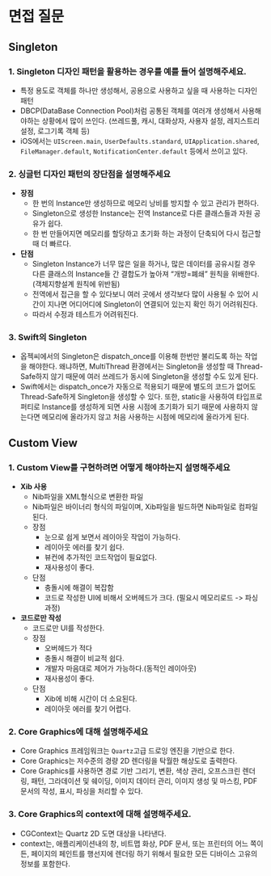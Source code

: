 # 면접 질문

## **Singleton**

### 1. **Singleton 디자인 패턴을 활용하는 경우를 예를 들어 설명해주세요.**

- 특정 용도로 객체를 하나만 생성해서, 공용으로 사용하고 싶을 때 사용하는 디자인 패턴
- DBCP(DataBase Connection Pool)처럼 공통된 객체를 여러개 생성해서 사용해야하는 상황에서 많이 쓰인다. (쓰레드풀, 캐시, 대화상자, 사용자 설정, 레지스트리 설정, 로그기록 객체 등)
- iOS에서는 `UIScreen.main`, `UserDefaults.standard`, `UIApplication.shared`, `FileManager.default`, `NotificationCenter.default` 등에서 쓰이고 있다.

### 2. **싱글턴 디자인 패턴의 장단점을 설명해주세요**

- **장점**
    - 한 번의 Instance만 생성하므로 메모리 낭비를 방지할 수 있고 관리가 편하다.
    - Singleton으로 생성한 Instance는 전역 Instance로 다른 클래스들과 자원 공유가 쉽다.
    - 한 번 만들어지면 메모리를 할당하고 초기화 하는 과정이 단축되어 다시 접근할 때 더 빠르다.
- **단점**
    - Singleton Instance가 너무 많은 일을 하거나, 많은 데이터를 공유시킬 경우 다른 클래스의 Instance들 간 결합도가 높아져 “개방=폐쇄” 원칙을 위배한다. (객체지향설계 원칙에 위반됨)
    - 전역에서 접근을 할 수 있다보니 여러 곳에서 생각보다 많이 사용될 수 있어 시간이 지나면 어디어디에 Singleton이 연결되어 있는지 확인 하기 어려워진다.
    - 따라서 수정과 테스트가 어려워진다.
    

### 3. **Swift의 Singleton**

- 옵젝씨에서의 Singleton은 dispatch_once를 이용해 한번만 불리도록 하는 작업을 해야한다.
왜냐하면, MultiThread 환경에서는 Singleton을 생성할 때 Thread-Safe하지 않기 때문에
여러 쓰레드가 동시에 Singleton을 생성할 수도 있게 된다.
- Swift에서는 dispatch_once가 자동으로 적용되기 때문에 별도의 코드가 없어도 Thread-Safe하게 Singleton을 생성할 수 있다.
또한, static을 사용하여 타입프로퍼티로 Instance를 생성하게 되면 사용 시점에 초기화가 되기 때문에 사용하지 않는다면 메모리에 올라가지 않고 처음 사용하는 시점에 메모리에 올라가게 된다.

## **Custom View**

### 1. **Custom View를 구현하려면 어떻게 해야하는지 설명해주세요**

- **Xib 사용**
    - Nib파일을 XML형식으로 변환한 파일
    - Nib파일은 바이너리 형식의 파일이며, Xib파일을 빌드하면 Nib파일로 컴파일 된다.
    - 장점
        - 눈으로 쉽게 보면서 레이아웃 작업이 가능하다.
        - 레이아웃 에러를 찾기 쉽다.
        - 뷰컨에 추가적인 코드작업이 필요없다.
        - 재사용성이 좋다.
    - 단점
        - 충돌시에 해결이 복잡함
        - 코드로 작성한 UI에 비해서 오버헤드가 크다. (필요시 메모리로드 -> 파싱과정)
- **코드로만 작성**
    - 코드로만 UI를 작성한다.
    - 장점
        - 오버헤드가 적다
        - 충돌시 해결이 비교적 쉽다.
        - 개발자 마음대로 제어가 가능하다.(동적인 레이아웃)
        - 재사용성이 좋다.
    - 단점
        - Xib에 비해 시간이 더 소요된다.
        - 레이아웃 에러를 찾기 어렵다.
        

### 2. **Core Graphics에 대해 설명해주세요**

- Core Graphics 프레임워크는 `Quartz`고급 드로잉 엔진을 기반으로 한다.
- Core Graphics는 저수준의 경량 2D 렌더링을 탁월한 해상도로 출력한다.
- Core Graphics를 사용하면 경로 기반 그리기, 변환, 색상 관리, 오프스크린 렌더링, 패턴, 그라데이션 및 쉐이딩, 이미지 데이터 관리, 이미지 생성 및 마스킹, PDF 문서의 작성, 표시, 파싱을 처리할 수 있다.

### 3. **Core Graphics의 context에 대해 설명해주세요.**

- CGContext는 Quartz 2D 도면 대상을 나타낸다.
- context는, 애플리케이션내의 창, 비트맵 화상, PDF 문서, 또는 프린터의 어느 쪽이든, 페이지의 페인트를 행선지에 렌더링 하기 위해서 필요한 모든 디바이스 고유의 정보를 포함한다.